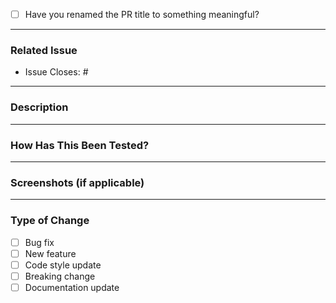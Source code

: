 - [ ] Have you renamed the PR title to something meaningful?
<!-- Examples: feat: new authentication feature | fix: resolve login bug -->

---

### Related Issue

<!-- Replace `<issue number>` with the issue number this PR addresses -->

- Issue Closes: #<issue number>

---

### Description

<!-- Briefly describe the changes in this PR -->

---

### How Has This Been Tested?

<!-- Briefly describe how you tested the changes -->

---

### Screenshots (if applicable)

<!-- Add screenshots to show visual changes, if applicable -->

---

### Type of Change

<!-- Check the type of change this PR introduces -->

- [ ] Bug fix
- [ ] New feature
- [ ] Code style update
- [ ] Breaking change
- [ ] Documentation update